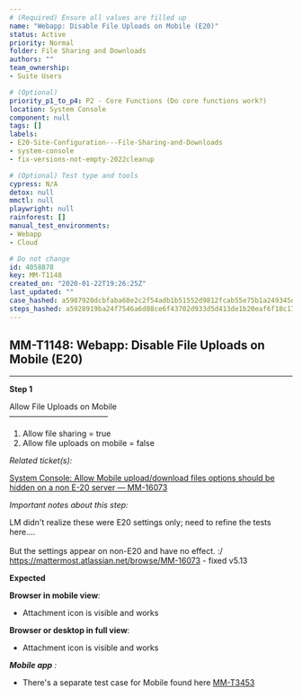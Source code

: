 ```yaml
---
# (Required) Ensure all values are filled up
name: "Webapp: Disable File Uploads on Mobile (E20)"
status: Active
priority: Normal
folder: File Sharing and Downloads
authors: ""
team_ownership: 
- Suite Users

# (Optional)
priority_p1_to_p4: P2 - Core Functions (Do core functions work?)
location: System Console
component: null
tags: []
labels: 
- E20-Site-Configuration---File-Sharing-and-Downloads
- system-console
- fix-versions-not-empty-2022cleanup

# (Optional) Test type and tools
cypress: N/A
detox: null
mmctl: null
playwright: null
rainforest: []
manual_test_environments: 
- Webapp
- Cloud

# Do not change
id: 4058878
key: MM-T1148
created_on: "2020-01-22T19:26:25Z"
last_updated: ""
case_hashed: a5987920dcbfaba68e2c2f54adb1b51552d9812fcab55e75b1a249345dc86a8373b0db5950344ce3de4ac6f188e5e6bc
steps_hashed: a5928919ba24f7546a6d88ce6f43702d933d5d413de1b20eaf6f18c179dce04001b5fd8d52a1ceb8e63cb8d71bf87290
---
```


<!-- (Auto-generated) Based on frontmatter's "key" and "name" -->

## MM-T1148: Webapp: Disable File Uploads on Mobile (E20)

---

**Step 1**

Allow File Uploads on Mobile\
–––––––––––––––––––––––––

1. Allow file sharing = true
2. Allow file uploads on mobile = false

_Related ticket(s):_

[System Console: Allow Mobile upload/download files options should be hidden on a non E-20 server — MM-16073](https://mattermost.atlassian.net/browse/MM-16073)

_Important notes about this step:_

LM didn't realize these were E20 settings only; need to refine the tests here....\
\
But the settings appear on non-E20 and have no effect. :/\
<https://mattermost.atlassian.net/browse/MM-16073> - fixed v5.13

**Expected**

**Browser in mobile view**:

- Attachment icon is visible and works

**Browser or desktop in full view**:

- Attachment icon is visible and works

**_Mobile app_** _:_

- There's a separate test case for Mobile found here [MM-T3453](https://mattermost.atlassian.net/projects/MM?selectedItem=com.atlassian.plugins.atlassian-connect-plugin%3Acom.kanoah.test-manager__main-project-page#!/testCase/MM-T3453)
